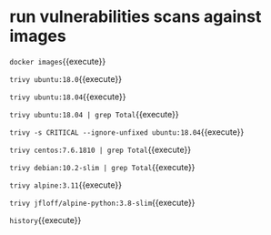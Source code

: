 # run vulnerabilities scans against images


`docker images`{{execute}}

`trivy ubuntu:18.0`{{execute}}

`trivy ubuntu:18.04`{{execute}}


`trivy ubuntu:18.04 | grep Total`{{execute}}

`trivy -s CRITICAL --ignore-unfixed ubuntu:18.04`{{execute}}

`trivy centos:7.6.1810 | grep Total`{{execute}}

`trivy debian:10.2-slim | grep Total`{{execute}}

`trivy alpine:3.11`{{execute}}

`trivy jfloff/alpine-python:3.8-slim`{{execute}}

`history`{{execute}}